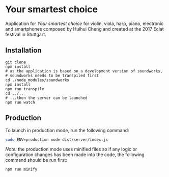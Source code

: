 # Your smartest choice

Application for _Your smartest choice_ for violin, viola, harp, piano, electronic and smartphones composed by Huihui Cheng and created at the 2017 Eclat festival in Stuttgart.

## Installation

```
git clone 
npm install
# as the application is based on a development version of soundworks, 
# soundworks needs to be transpiled first
cd ./node_modules/soundworks
npm install
npm run transpile
cd ../..
# ...then the server can be launched
npm run watch
```

## Production

To launch in production mode, run the following command:

```sh
sudo ENV=production node dist/server/index.js
```

_Note:_ the production mode uses minified files so if any logic or configuration changes has been made into the code, the following command should be run first:

```
npm run minify
```


